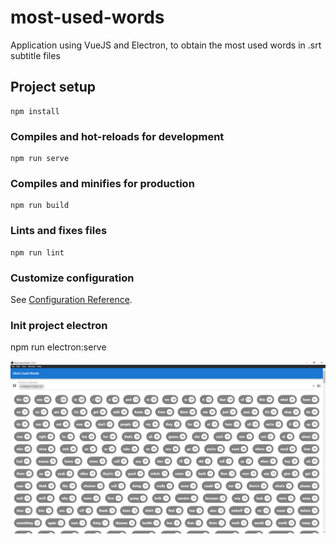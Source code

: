 # most-used-words

Application using VueJS and Electron, to obtain the most used words in .srt subtitle files

## Project setup
```
npm install
```

### Compiles and hot-reloads for development
```
npm run serve
```

### Compiles and minifies for production
```
npm run build
```

### Lints and fixes files
```
npm run lint
```

### Customize configuration
See [Configuration Reference](https://cli.vuejs.org/config/).

### Init project electron

npm run electron:serve

![img](exemplo.png)